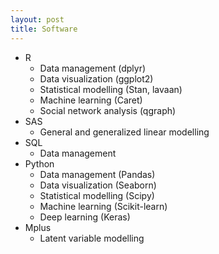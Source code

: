 ```yaml
---
layout: post
title: Software
---
```


<ul>
  <li>R
    <ul>
      <li>Data management (dplyr)</li>
      <li>Data visualization (ggplot2)</li>
      <li>Statistical modelling (Stan, lavaan)</li>
      <li>Machine learning (Caret)</li>
      <li>Social network analysis (qgraph)</li>
   </ul>
  </li>
  <li>SAS
    <ul>
      <li>General and generalized linear modelling</li>
    </ul>
  </li>
    <li>SQL
    <ul>
      <li>Data management</li>
    </ul>
  </li>
    <li>Python
    <ul>
      <li>Data management (Pandas)</li>
      <li>Data visualization (Seaborn)</li>
      <li>Statistical modelling (Scipy)</li>
      <li>Machine learning (Scikit-learn)</li>
      <li>Deep learning (Keras)</li>
   </ul>
  </li>
   <li>Mplus
    <ul>
      <li>Latent variable modelling</li>
    </ul>
  </li>
 </ul>
